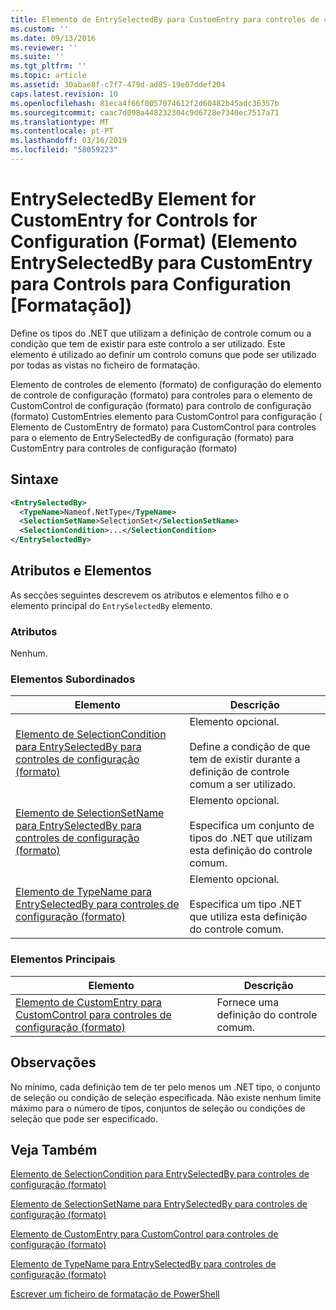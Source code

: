 ```yaml
---
title: Elemento de EntrySelectedBy para CustomEntry para controles de configuração (formato) | Documentos da Microsoft
ms.custom: ''
ms.date: 09/13/2016
ms.reviewer: ''
ms.suite: ''
ms.tgt_pltfrm: ''
ms.topic: article
ms.assetid: 30abae8f-c7f7-479d-ad85-19e07ddef204
caps.latest.revision: 10
ms.openlocfilehash: 81eca4f66f0057074612f2d60482b45adc36357b
ms.sourcegitcommit: caac7d098a448232304c9d6728e7340ec7517a71
ms.translationtype: MT
ms.contentlocale: pt-PT
ms.lasthandoff: 03/16/2019
ms.locfileid: "58059223"
---
```

# <a name="entryselectedby-element-for-customentry-for-controls-for-configuration-format"></a>EntrySelectedBy Element for CustomEntry for Controls for Configuration (Format) (Elemento EntrySelectedBy para CustomEntry para Controls para Configuration [Formatação])

Define os tipos do .NET que utilizam a definição de controle comum ou a condição que tem de existir para este controlo a ser utilizado. Este elemento é utilizado ao definir um controlo comuns que pode ser utilizado por todas as vistas no ficheiro de formatação.

Elemento de controles de elemento (formato) de configuração do elemento de controle de configuração (formato) para controles para o elemento de CustomControl de configuração (formato) para controlo de configuração (formato) CustomEntries elemento para CustomControl para configuração ( Elemento de CustomEntry de formato) para CustomControl para controles para o elemento de EntrySelectedBy de configuração (formato) para CustomEntry para controles de configuração (formato)

## <a name="syntax"></a>Sintaxe

```xml
<EntrySelectedBy>
  <TypeName>Nameof.NetType</TypeName>
  <SelectionSetName>SelectionSet</SelectionSetName>
  <SelectionCondition>...</SelectionCondition>
</EntrySelectedBy>
```

## <a name="attributes-and-elements"></a>Atributos e Elementos

As secções seguintes descrevem os atributos e elementos filho e o elemento principal do `EntrySelectedBy` elemento.

### <a name="attributes"></a>Atributos

Nenhum.

### <a name="child-elements"></a>Elementos Subordinados

|Elemento|Descrição|
|-------------|-----------------|
|[Elemento de SelectionCondition para EntrySelectedBy para controles de configuração (formato)](./selectioncondition-element-for-entryselectedby-for-controls-for-configuration-format.md)|Elemento opcional.<br /><br /> Define a condição de que tem de existir durante a definição de controle comum a ser utilizado.|
|[Elemento de SelectionSetName para EntrySelectedBy para controles de configuração (formato)](./selectionsetname-element-for-selectioncondition-for-controls-for-configuration-format.md)|Elemento opcional.<br /><br /> Especifica um conjunto de tipos do .NET que utilizam esta definição do controle comum.|
|[Elemento de TypeName para EntrySelectedBy para controles de configuração (formato)](./typename-element-for-entryselectedby-for-controls-for-configuration-format.md)|Elemento opcional.<br /><br /> Especifica um tipo .NET que utiliza esta definição do controle comum.|

### <a name="parent-elements"></a>Elementos Principais

|Elemento|Descrição|
|-------------|-----------------|
|[Elemento de CustomEntry para CustomControl para controles de configuração (formato)](./customentry-element-for-customcontrol-for-controls-for-configuration-format.md)|Fornece uma definição do controle comum.|

## <a name="remarks"></a>Observações

No mínimo, cada definição tem de ter pelo menos um .NET tipo, o conjunto de seleção ou condição de seleção especificada. Não existe nenhum limite máximo para o número de tipos, conjuntos de seleção ou condições de seleção que pode ser especificado.

## <a name="see-also"></a>Veja Também

[Elemento de SelectionCondition para EntrySelectedBy para controles de configuração (formato)](./selectioncondition-element-for-entryselectedby-for-controls-for-configuration-format.md)

[Elemento de SelectionSetName para EntrySelectedBy para controles de configuração (formato)](./selectionsetname-element-for-selectioncondition-for-controls-for-configuration-format.md)

[Elemento de CustomEntry para CustomControl para controles de configuração (formato)](./customentry-element-for-customcontrol-for-controls-for-configuration-format.md)

[Elemento de TypeName para EntrySelectedBy para controles de configuração (formato)](./typename-element-for-selectioncondition-for-controls-for-configuration-format.md)

[Escrever um ficheiro de formatação de PowerShell](./writing-a-powershell-formatting-file.md)
